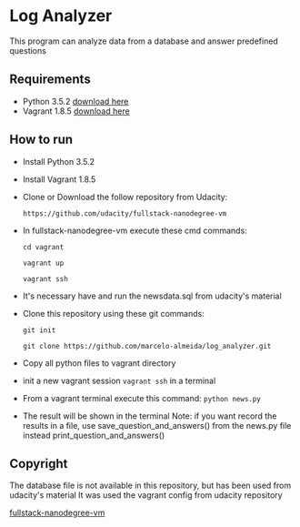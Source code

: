 # Log Analyzer
This program can analyze data from a database and answer predefined questions
## Requirements
* Python 3.5.2
  [download here](https://www.python.org/downloads/)
* Vagrant 1.8.5
  [download here](https://www.vagrantup.com/downloads.html)
## How to run
* Install Python 3.5.2
* Install Vagrant 1.8.5
* Clone or Download the follow repository from Udacity:

  `https://github.com/udacity/fullstack-nanodegree-vm`

* In fullstack-nanodegree-vm execute these cmd commands:

  `cd vagrant`

  `vagrant up`

  `vagrant ssh`

* It's necessary have and run the newsdata.sql from udacity's material
* Clone this repository using these git commands:

  `git init`

  `git clone https://github.com/marcelo-almeida/log_analyzer.git`

* Copy all python files to vagrant directory
* init a new vagrant session `vagrant ssh` in a terminal
* From a vagrant terminal execute this command:
  `python news.py`
* The result will be shown in the terminal
  Note: if you want record the results in a file, use save_question_and_answers()
  from the news.py file instead print_question_and_answers()
## Copyright
The database file is not available in this repository, but has been used from udacity's material
It was used the vagrant config from udacity repository

  [fullstack-nanodegree-vm](https://github.com/udacity/fullstack-nanodegree-vm)
